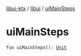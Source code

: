 [libui-ktx](../index.md) / [libui](index.md) / [uiMainSteps](./ui-main-steps.md)

# uiMainSteps

`fun uiMainSteps(): `[`Unit`](https://kotlinlang.org/api/latest/jvm/stdlib/kotlin/-unit/index.html)
